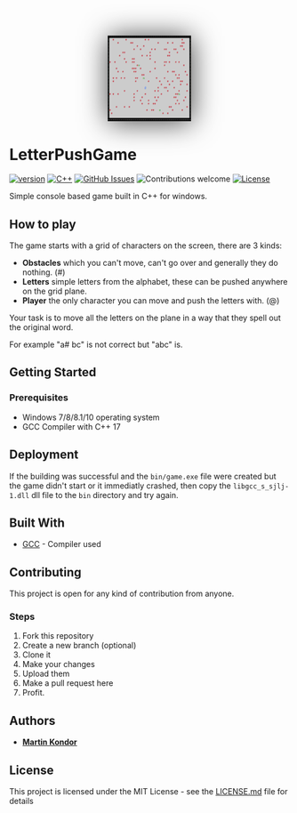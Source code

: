<p align="center">
    <img src="docs/images/readme.png" width="150" style="box-shadow: 1px 2px 50px rgb(70, 70, 70);">
</p>

# LetterPushGame
[![version](https://img.shields.io/badge/version-v1.1-green.svg)](https://github.com/MartinKondor/LetterPushGame)
[![C++](https://img.shields.io/badge/C++-17-blue.svg)](https://github.com/MartinKondor/LetterPushGame)
[![GitHub Issues](https://img.shields.io/github/issues/MartinKondor/LetterPushGame.svg)](https://github.com/MartinKondor/LetterPushGame/issues)
![Contributions welcome](https://img.shields.io/badge/contributions-welcome-orange.svg)
[![License](https://img.shields.io/badge/license-MIT-blue.svg)](https://opensource.org/licenses/MIT)

Simple console based game built in C++ for windows.

## How to play

The game starts with a grid of characters on the screen, there are 3 kinds:

- **Obstacles** which you can't move, can't go over and generally they do nothing. (#)
- **Letters** simple letters from the alphabet, these can be pushed anywhere on the grid plane.
- **Player** the only character you can move and push the letters with. (@)

Your task is to move all the letters on the plane in a way that they spell out the original word.

For example "a# bc" is not correct but "abc" is.

## Getting Started

### Prerequisites

* Windows 7/8/8.1/10 operating system
* GCC Compiler with C++ 17

## Deployment

If the building was successful and the `bin/game.exe` file were created but the game didn't start or it immediatly crashed, then copy the `libgcc_s_sjlj-1.dll` dll file to the `bin` directory and try again.

## Built With

* [GCC](https://gcc.gnu.org/) - Compiler used

## Contributing

This project is open for any kind of contribution from anyone.

### Steps

1. Fork this repository
2. Create a new branch (optional)
3. Clone it
4. Make your changes
5. Upload them
6. Make a pull request here
7. Profit.

## Authors

* **[Martin Kondor](https://github.com/MartinKondor)**

## License

This project is licensed under the MIT License - see the [LICENSE.md](LICENSE.md) file for details
